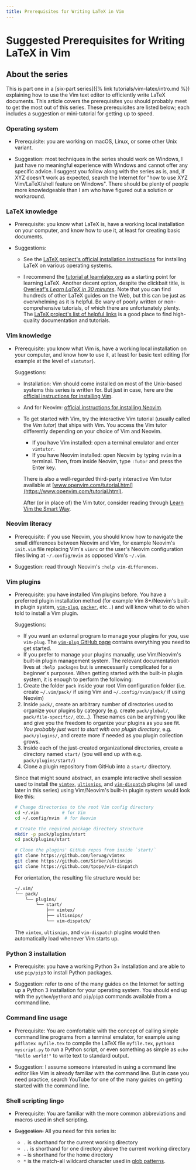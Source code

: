 ```yaml
---
title: Prerequisites for Writing LaTeX in Vim
---
```

# Suggested Prerequisites for Writing LaTeX in Vim

## About the series
This is part one in a [six-part series]({% link tutorials/vim-latex/intro.md %}) explaining how to use the Vim text editor to efficiently write LaTeX documents.
This article covers the prerequisites you should probably meet to get the most out of this series.
These prerequisites are listed below; each includes a suggestion or mini-tutorial for getting up to speed.

### Operating system
- Prerequisite: you are working on macOS, Linux, or some other Unix variant.

- Suggestion: most techniques in the series should work on Windows, I just have no meaningful experience with Windows and cannot offer any specific advice.
  I suggest you follow along with the series as is, and, if XYZ doesn't work as expected, search the Internet for "how to use XYZ Vim/LaTeX/shell feature on Windows".
  There should be plenty of people more knowledgeable than I am who have figured out a solution or workaround.

### LaTeX knowledge
- Prerequisite: you know what LaTeX is, have a working local installation on your computer, and know how to use it, at least for creating basic documents.

- Suggestions:
  - See the [LaTeX project's official installation instructions](https://www.latex-project.org/get/) for installing LaTeX on various operating systems.

  - I recommend the [tutorial at learnlatex.org](https://www.learnlatex.org/en/) as a starting point for learning LaTeX.
    Another decent option, despite the clickbait title, is [Overleaf's *Learn LaTeX in 30 minutes*](https://www.overleaf.com/learn/latex/Learn_LaTeX_in_30_minutes).
    Note that you can find hundreds of other LaTeX guides on the Web, but this can be just as overwhelming as it is helpful.
  Be wary of poorly written or non-comprehensive tutorials, of which there are unfortunately plenty.
  The [LaTeX project's list of helpful links](https://www.latex-project.org/help/links/) is a good place to find high-quality documentation and tutorials.

  
### Vim knowledge
- Prerequisite: you know what Vim is, have a working local installation on your computer, and know how to use it, at least for basic text editing (for example at the level of `vimtutor`). 
  
  Suggestions:
  - Installation: Vim should come installed on most of the Unix-based systems this series is written for.
    But just in case, here are the [official instructions for installing Vim](https://github.com/vim/vim#installation).
  - And for Neovim: [official instructions for installing Neovim](https://github.com/neovim/neovim/wiki/Installing-Neovim).
    <!-- If you are choosing between Vim and Neovim specifically for the purposes of this series. -->

  - To get started with Vim, try the interactive Vim tutorial (usually called the *Vim tutor*) that ships with Vim.
  You access the Vim tutor differently depending on your choice of Vim and Neovim.
    - If you have Vim installed: open a terminal emulator and enter `vimtutor`.
    - If you have Neovim installed: open Neovim by typing `nvim` in a terminal.
      Then, from inside Neovim, type `:Tutor` and press the Enter key.

    There is also a well-regarded third-party interactive Vim tutor available at [www.openvim.com/tutorial.html](https://www.openvim.com/tutorial.html).

    After (or in place of) the Vim tutor, consider reading through [Learn Vim the Smart Way](https://github.com/iggredible/Learn-Vim).

### Neovim literacy
- Prerequisite: if you use Neovim, you should know how to navigate the small differences between Neovim and Vim, for example Neovim's `init.vim` file replacing Vim's `vimrc` or the user's Neovim configuration files living at `~/.config/nvim` as opposed Vim's `~/.vim`.
  <!-- (Nontrivial differences between Neovim and Vim, such as the RPC protocol and client-server model, are explained separately for both editors.) -->

- Suggestion: read through Neovim's `:help vim-differences`.

### Vim plugins
- Prerequisite: you have installed Vim plugins before.
  You have a preferred plugin installation method (for example Vim 8+/Neovim's built-in plugin system, [`vim-plug`](https://github.com/junegunn/vim-plug), [`packer`](https://github.com/wbthomason/packer.nvim), etc...) and will know what to do when told to install a Vim plugin.

  Suggestions:
  - If you want an external program to manage your plugins for you, use `vim-plug`.
  The [`vim-plug` GitHub page](https://github.com/junegunn/vim-plug) contains everything you need to get started.
  - If you prefer to manage your plugins manually, use Vim/Neovim's built-in plugin management system.
  The relevant documentation lives at `:help packages` but is unnecessarily complicated for a beginner's purposes.
  When getting started with the built-in plugin system, it is enough to perform the following:
  1. Create the folder `pack` inside your root Vim configuration folder (i.e. create `~/.vim/pack/` if using Vim and `~/.config/nvim/pack/` if using Neovim)
  1. Inside `pack/`, create an arbitrary number of directories used to organize your plugins by category (e.g. create `pack/global/`, `pack/file-specific/`, etc...).
     These names can be anything you like and give you the freedom to organize your plugins as you see fit.
     *You probably just want to start with one plugin directory*, e.g. `pack/plugins/`, and create more if needed as you plugin collection grows.
  1. Inside each of the just-created organizational directories, create a directory named `start/` (you will end up with e.g. `pack/plugins/start/`)
  1. Clone a plugin repository from GitHub into a `start/` directory.
     
  Since that might sound abstract, an example interactive shell session used to install the [`vimtex`](https://github.com/lervag/vimtex), [`ultisnips`](https://github.com/SirVer/ultisnips), and [`vim-dispatch`](https://github.com/tpope/vim-dispatch) plugins (all used later in this series) using Vim/Neovim's built-in plugin system would look like this:
   ```sh
   # Change directories to the root Vim config directory
   cd ~/.vim         # for Vim
   cd ~/.config/nvim  # for Neovim

   # Create the required package directory structure
   mkdir -p pack/plugins/start
   cd pack/plugins/start

   # Clone the plugins' GitHub repos from inside `start/`
   git clone https://github.com/lervag/vimtex
   git clone https://github.com/SirVer/ultisnips
   git clone https://github.com/tpope/vim-dispatch
   ```
   For orientation, the resulting file structure would be:
   ```sh
   ~/.vim/
   └── pack/
       └── plugins/
           └── start/
               ├── vimtex/
               ├── ultisnips/
               └── vim-dispatch/
   ```
   The `vimtex`, `ultisnips`, and `vim-dispatch` plugins would then automatically load whenever Vim starts up.

### Python 3 installation
- Prerequisite: you have a working Python 3+ installation and are able to use `pip/pip3` to install Python packages.

- Suggestion: refer to one of the many guides on the Internet for setting up a Python 3 installation for your operating system.
  You should end up with the `python`/`python3` and `pip`/`pip3` commands available from a command line.

### Command line usage
- Prerequisite: You are comfortable with the concept of calling simple command line programs from a terminal emulator, for example using `pdflatex myfile.tex` to compile the LaTeX file `myfile.tex`, `python3 myscript.py` to run a Python script, or even something as simple as `echo "Hello world!"` to write text to standard output.
<!-- I assume anyone interested in Vim --> 
  
- Suggestion: I assume someone interested in using a command line editor like Vim is already familiar with the command line.
  But in case you need practice, search YouTube for one of the many guides on getting started with the command line.
  
### Shell scripting lingo
- Prerequisite: You are familiar with the more common abbreviations and macros used in shell scripting.

- ~~Suggestion:~~ All you need for this series is:
  - `.` is shorthand for the current working directory
  - `..` is shorthand for one directory above the current working directory
  - `~` is shorthand for the home directory
  - `*` is the match-all wildcard character used in [glob patterns](https://en.wikipedia.org/wiki/Glob_(programming)).
